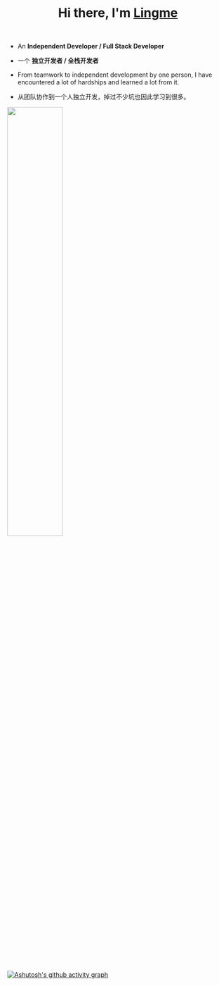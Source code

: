 <h1 align="center">Hi there, I'm <a href="https://lingmin.me/" target="_blank">Lingme</a></h1>

</br>

* An <b>Independent Developer / Full Stack Developer</b>

* 一个 <b>独立开发者 / 全栈开发者</b>

* From teamwork to independent development by one person, I have encountered a lot of hardships and learned a lot from it.

* 从团队协作到一个人独立开发，掉过不少坑也因此学习到很多。

<img height="50%" width="auto" src ="https://github-readme-stats.vercel.app/api?username=lingme&show_icons=true&count_private=true&theme=city_lights&hide_border=true&hide=issues,contribs&bg_color=00000000">

[![Ashutosh's github activity graph](https://activity-graph.herokuapp.com/graph?username=lingme&theme=github&area=true&custom_title=Lingme's%20Activity&line=00000000&point=57bdda&bg_color=00000000)](https://www.lingmin.me)
